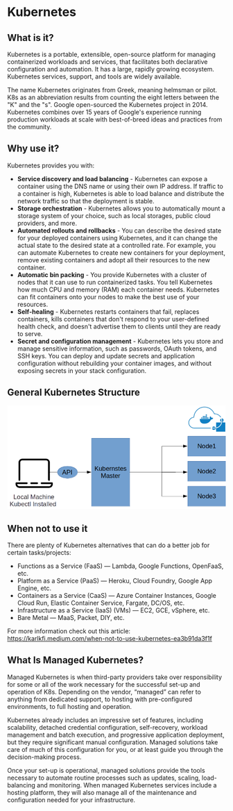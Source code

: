 # Kubernetes
## What is it?
Kubernetes is a portable, extensible, open-source platform for managing containerized workloads and services, that facilitates both declarative configuration and automation. It has a large, rapidly growing ecosystem. Kubernetes services, support, and tools are widely available.

The name Kubernetes originates from Greek, meaning helmsman or pilot. K8s as an abbreviation results from counting the eight letters between the "K" and the "s". Google open-sourced the Kubernetes project in 2014. Kubernetes combines over 15 years of Google's experience running production workloads at scale with best-of-breed ideas and practices from the community.

## Why use it?
Kubernetes provides you with:

- **Service discovery and load balancing** - Kubernetes can expose a container using the DNS name or using their own IP address. If traffic to a container is high, Kubernetes is able to load balance and distribute the network traffic so that the deployment is stable.
- **Storage orchestration** - Kubernetes allows you to automatically mount a storage system of your choice, such as local storages, public cloud providers, and more.
- **Automated rollouts and rollbacks** - You can describe the desired state for your deployed containers using Kubernetes, and it can change the actual state to the desired state at a controlled rate. For example, you can automate Kubernetes to create new containers for your deployment, remove existing containers and adopt all their resources to the new container.
- **Automatic bin packing** - You provide Kubernetes with a cluster of nodes that it can use to run containerized tasks. You tell Kubernetes how much CPU and memory (RAM) each container needs. Kubernetes can fit containers onto your nodes to make the best use of your resources.
- **Self-healing** - Kubernetes restarts containers that fail, replaces containers, kills containers that don't respond to your user-defined health check, and doesn't advertise them to clients until they are ready to serve.
- **Secret and configuration management** - Kubernetes lets you store and manage sensitive information, such as passwords, OAuth tokens, and SSH keys. You can deploy and update secrets and application configuration without rebuilding your container images, and without exposing secrets in your stack configuration.

## General Kubernetes Structure
![img](img.png)

## When not to use it
There are plenty of Kubernetes alternatives that can do a better job for certain tasks/projects:
- Functions as a Service (FaaS) — Lambda, Google Functions, OpenFaaS, etc.
- Platform as a Service (PaaS) — Heroku, Cloud Foundry, Google App Engine, etc.
- Containers as a Service (CaaS) — Azure Container Instances, Google Cloud Run, Elastic Container Service, Fargate, DC/OS, etc.
- Infrastructure as a Service (IaaS) (VMs) — EC2, GCE, vSphere, etc.
- Bare Metal — MaaS, Packet, DIY, etc.

For more information check out this article: https://karlkfi.medium.com/when-not-to-use-kubernetes-ea3b91da3f1f

## What Is Managed Kubernetes?
Managed Kubernetes is when third-party providers take over responsibility for some or all of the work necessary for the successful set-up and operation of K8s. Depending on the vendor, “managed” can refer to anything from dedicated support, to hosting with pre-configured environments, to full hosting and operation.

Kubernetes already includes an impressive set of features, including scalability, detached credential configuration, self-recovery, workload management and batch execution, and progressive application deployment, but they require significant manual configuration. Managed solutions take care of much of this configuration for you, or at least guide you through the decision-making process. 

Once your set-up is operational, managed solutions provide the tools necessary to automate routine processes such as updates, scaling, load-balancing and monitoring. When managed Kubernetes services include a hosting platform, they will also manage all of the maintenance and configuration needed for your infrastructure.

